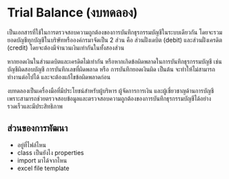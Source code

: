# Trial Balance (งบทดลอง) 

เป็นเอกสารที่ใช้ในการตรวจสอบความถูกต้องของการบันทึกธุรกรรมบัญชีในระบบเดียวกัน โดยจะรวมยอดบัญชีทุกบัญชีในบริษัทหรือองค์กรมาจัดเป็น 2 ส่วน คือ ส่วนฝั่งเดบิต (debit) และส่วนฝั่งเครดิต (credit) โดยจะต้องมีจำนวนเงินเท่ากันในทั้งสองส่วน

หากยอดเงินในส่วนเดบิตและเครดิตไม่เท่ากัน หรือหากเกิดข้อผิดพลาดในการบันทึกธุรกรรมบัญชี เช่น บัญชีผิดสอบบัญชี การบันทึกเลขที่ผิดพลาด หรือ การบันทึกยอดเงินผิด เป็นต้น จะทำให้ไม่สามารถทำงานต่อไปได้ และจะต้องแก้ไขข้อผิดพลาดก่อน

งบทดลองเป็นเครื่องมือที่มีประโยชน์สำหรับผู้บริหาร ผู้จัดการการเงิน และผู้เชี่ยวชาญด้านการบัญชี เพราะสามารถช่วยตรวจสอบข้อมูลและตรวจสอบความถูกต้องของการบันทึกธุรกรรมบัญชีได้อย่างรวดเร็วและมีประสิทธิภาพ

## ส่วนของการพัฒนา
- อยู่ที่ไฟล์ไหน
- class เป็นยังไง properties
- import มาได้จากไหน
- excel file template